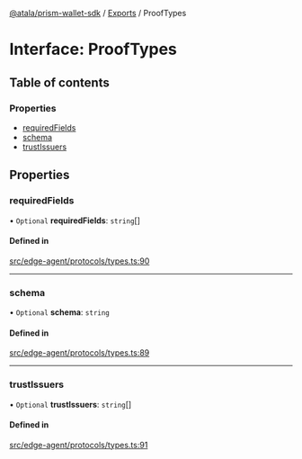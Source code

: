 [@atala/prism-wallet-sdk](../README.md) / [Exports](../modules.md) / ProofTypes

# Interface: ProofTypes

## Table of contents

### Properties

- [requiredFields](ProofTypes.md#requiredfields)
- [schema](ProofTypes.md#schema)
- [trustIssuers](ProofTypes.md#trustissuers)

## Properties

### requiredFields

• `Optional` **requiredFields**: `string`[]

#### Defined in

[src/edge-agent/protocols/types.ts:90](https://github.com/hyperledger/identus-edge-agent-sdk-ts/blob/2cdbf1ede368164be3dd56f3e362e76e94d48b48/src/edge-agent/protocols/types.ts#L90)

___

### schema

• `Optional` **schema**: `string`

#### Defined in

[src/edge-agent/protocols/types.ts:89](https://github.com/hyperledger/identus-edge-agent-sdk-ts/blob/2cdbf1ede368164be3dd56f3e362e76e94d48b48/src/edge-agent/protocols/types.ts#L89)

___

### trustIssuers

• `Optional` **trustIssuers**: `string`[]

#### Defined in

[src/edge-agent/protocols/types.ts:91](https://github.com/hyperledger/identus-edge-agent-sdk-ts/blob/2cdbf1ede368164be3dd56f3e362e76e94d48b48/src/edge-agent/protocols/types.ts#L91)
